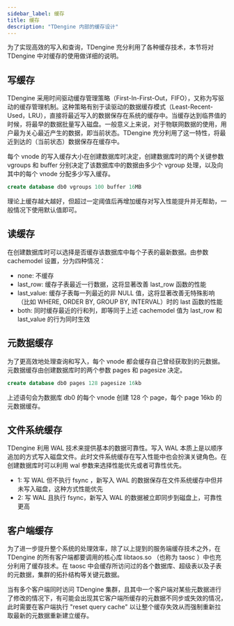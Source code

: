 ```yaml
---
sidebar_label: 缓存
title: 缓存
description: "TDengine 内部的缓存设计"
---
```


为了实现高效的写入和查询，TDengine 充分利用了各种缓存技术，本节将对 TDengine 中对缓存的使用做详细的说明。

## 写缓存

TDengine 采用时间驱动缓存管理策略（First-In-First-Out，FIFO），又称为写驱动的缓存管理机制。这种策略有别于读驱动的数据缓存模式（Least-Recent-Used，LRU），直接将最近写入的数据保存在系统的缓存中。当缓存达到临界值的时候，将最早的数据批量写入磁盘。一般意义上来说，对于物联网数据的使用，用户最为关心最近产生的数据，即当前状态。TDengine 充分利用了这一特性，将最近到达的（当前状态）数据保存在缓存中。

每个 vnode 的写入缓存大小在创建数据库时决定，创建数据库时的两个关键参数 vgroups 和 buffer 分别决定了该数据库中的数据由多少个 vgroup 处理，以及向其中的每个 vnode 分配多少写入缓存。

```sql
create database db0 vgroups 100 buffer 16MB
```

理论上缓存越大越好，但超过一定阈值后再增加缓存对写入性能提升并无帮助，一般情况下使用默认值即可。

## 读缓存

在创建数据库时可以选择是否缓存该数据库中每个子表的最新数据。由参数 cachemodel 设置，分为四种情况：
- none: 不缓存
- last_row: 缓存子表最近一行数据，这将显著改善 last_row 函数的性能
- last_value: 缓存子表每一列最近的非 NULL 值，这将显著改善无特殊影响（比如 WHERE, ORDER BY, GROUP BY, INTERVAL）时的 last 函数的性能
- both: 同时缓存最近的行和列，即等同于上述 cachemodel 值为 last_row 和 last_value 的行为同时生效

## 元数据缓存

为了更高效地处理查询和写入，每个 vnode 都会缓存自己曾经获取到的元数据。元数据缓存由创建数据库时的两个参数 pages 和 pagesize 决定。

```sql
create database db0 pages 128 pagesize 16kb
```

上述语句会为数据库 db0 的每个 vnode 创建 128 个 page，每个 page 16kb 的元数据缓存。

## 文件系统缓存

TDengine 利用 WAL 技术来提供基本的数据可靠性。写入 WAL 本质上是以顺序追加的方式写入磁盘文件。此时文件系统缓存在写入性能中也会扮演关键角色。在创建数据库时可以利用 wal 参数来选择性能优先或者可靠性优先。
- 1: 写 WAL 但不执行 fsync ，新写入 WAL 的数据保存在文件系统缓存中但并未写入磁盘，这种方式性能优先
- 2: 写 WAL 且执行 fsync，新写入 WAL 的数据被立即同步到磁盘上，可靠性更高

## 客户端缓存

为了进一步提升整个系统的处理效率，除了以上提到的服务端缓存技术之外，在 TDengine 的所有客户端都要调用的核心库 libtaos.so （也称为 taosc ）中也充分利用了缓存技术。在 taosc 中会缓存所访问过的各个数据库、超级表以及子表的元数据，集群的拓扑结构等关键元数据。

当有多个客户端同时访问 TDengine 集群，且其中一个客户端对某些元数据进行了修改的情况下，有可能会出现其它客户端所缓存的元数据不同步或失效的情况，此时需要在客户端执行 "reset query cache" 以让整个缓存失效从而强制重新拉取最新的元数据重新建立缓存。
